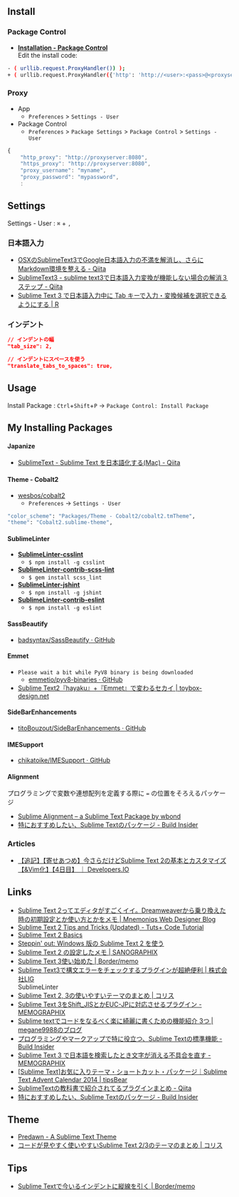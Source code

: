 ## Install

### Package Control
- __[Installation - Package Control](https://packagecontrol.io/installation)__  
Edit the install code:
```bash
- ( urllib.request.ProxyHandler()) );
+ ( urllib.request.ProxyHandler({'http': 'http://<user>:<pass>@<proxyserver>:<port>'})) );
```

### Proxy

- App
    - `Preferences` > `Settings - User`
- Package Control
    - `Preferences` > `Package Settings` > `Package Control` > `Settings - User`

```js
{
    "http_proxy": "http://proxyserver:8080",
    "https_proxy": "http://proxyserver:8080",
    "proxy_username": "myname",
    "proxy_password": "mypassword",
    :
```


## Settings

Settings - User
: `⌘` + `,`

### 日本語入力
- [OSXのSublimeText3でGoogle日本語入力の不満を解消し、さらにMarkdown環境を整える - Qiita](http://qiita.com/giiko_/items/b3e4dd639c00635d0ef9)
- [SublimeText3 - sublime text3で日本語入力変換が機能しない場合の解消３ステップ - Qiita](http://qiita.com/akippiko/items/1382faa29833379621f6)
- [Sublime Text 3 で日本語入力中に Tab キーで入力・変換候補を選択できるようにする | R](http://beadored.com/sublime-text-3-suggest-tab/)

### インデント
```json
// インデントの幅
"tab_size": 2,

// インデントにスペースを使う
"translate_tabs_to_spaces": true,
```

## Usage

Install Package
: `Ctrl`+`Shift`+`P` → `Package Control: Install Package`


## My Installing Packages

#### Japanize

- [SublimeText - Sublime Text を日本語化する(Mac) - Qiita](http://qiita.com/tak74/items/baa17a423c9969815c9f)

#### Theme - Cobalt2
- [wesbos/cobalt2](https://github.com/wesbos/cobalt2)
    - `Preferences` → `Settings - User`
```bash
"color_scheme": "Packages/Theme - Cobalt2/cobalt2.tmTheme",
"theme": "Cobalt2.sublime-theme",
```

#### SublimeLinter
- __[SublimeLinter-csslint](https://github.com/SublimeLinter/SublimeLinter-csslint)__
    - `$ npm install -g csslint`
- __[SublimeLinter-contrib-scss-lint](https://github.com/attenzione/SublimeLinter-scss-lint)__
    - `$ gem install scss_lint`
- __[SublimeLinter-jshint](https://github.com/SublimeLinter/SublimeLinter-jshint)__
    - `$ npm install -g jshint`
- __[SublimeLinter-contrib-eslint](https://packagecontrol.io/packages/SublimeLinter-contrib-eslint)__
    - `$ npm install -g eslint`

#### SassBeautify
- [badsyntax/SassBeautify · GitHub](https://github.com/badsyntax/SassBeautify)

#### Emmet
- `Please wait a bit while PyV8 binary is being downloaded`
    - [emmetio/pyv8-binaries · GitHub](https://github.com/emmetio/pyv8-binaries#readme)
- [Sublime Text2『hayaku』+『Emmet』で変わるセカイ | toybox-design.net](http://toybox-design.net/?p=488)

#### SideBarEnhancements
- [titoBouzout/SideBarEnhancements · GitHub](https://github.com/titoBouzout/SideBarEnhancements)

#### IMESupport
- [chikatoike/IMESupport · GitHub](https://github.com/chikatoike/IMESupport)

#### Alignment
プログラミングで変数や連想配列を定義する際に `=` の位置をそろえるパッケージ
- [Sublime Alignment – a Sublime Text Package by wbond](http://wbond.net/sublime_packages/alignment)
- [特におすすめしたい、Sublime Textのパッケージ - Build Insider](http://www.buildinsider.net/small/sublimetext/03)

### Articles
- [【追記】【寄せあつめ】今さらだけどSublime Text 2の基本とカスタマイズ【&Vim化】【4日目】 ｜ Developers.IO](http://dev.classmethod.jp/tool/html-corder-sublime-text-2-customize/)


## Links
- [Sublime Text 2ってエディタがすごくイイ。Dreamweaverから乗り換えた時の初期設定とか使い方とかをメモ | Mnemoniqs Web Designer Blog](http://mnemoniqs.com/web/sublimetext2/)
- [Sublime Text 2 Tips and Tricks (Updated) - Tuts+ Code Tutorial](http://code.tutsplus.com/tutorials/sublime-text-2-tips-and-tricks--net-21519)
- [Sublime Text 2 Basics](http://www.slideshare.net/gaspanik/sublime-text-2-basics)
- [Steppin' out: Windows 版の Sublime Text 2 を使う](http://blog.segu.jp/2012/05/windows-sublime-text-2.html)
- [Sublime Text 2 の設定したメモ | SANOGRAPHIX](http://www.sanographix.net/2013/02/sublime-text-2/)
- [Sublime Text 3使い始めた | Border/memo](http://brdr-mmrndm.tumblr.com/post/78942938554/sublime-text-3)
- [Sublime Text3で構文エラーをチェックするプラグインが超絶便利 | 株式会社LIG](http://liginc.co.jp/web/js/73704)  
  SublimeLinter
- [Sublime Text 2, 3の使いやすいテーマのまとめ | コリス](http://coliss.com/articles/freebies/freebies-sublime-text-themes-2014-newyear.html)
- [Sublime Text 3をShift_JISとかEUC-JPに対応させるプラグイン - MEMOGRAPHIX](http://memo.sanographix.net/post/80745994080)
- [Sublime textでコードをなるべく楽に綺麗に書くための機能紹介 3つ | megane9988のブログ](http://megane-blog.com/2014/08/15/1284)
- [プログラミングやマークアップで特に役立つ、Sublime Textの標準機能 - Build Insider](http://www.buildinsider.net/small/sublimetext/02)
- [Sublime Text 3 で日本語を検索したとき文字が消える不具合を直す - MEMOGRAPHIX](http://memo.sanographix.net/post/101061111635)
- [[Sublime Text]お気に入りテーマ・ショートカット・パッケージ｜Sublime Text Advent Calendar 2014 | tipsBear](http://tipsbear.com/sublime-thankyou/)
- [SublimeTextの教科書で紹介されてるプラグインまとめ - Qiita](http://qiita.com/maccotsan/items/f320036e19f8d3b798c1)
- [特におすすめしたい、Sublime Textのパッケージ - Build Insider](http://www.buildinsider.net/small/sublimetext/03)


## Theme
- [Predawn - A Sublime Text Theme](http://jamiewilson.io/predawn/)
- [コードが見やすく使いやすいSublime Text 2/3のテーマのまとめ | コリス](http://coliss.com/articles/build-websites/operation/work/sublime-text-themes-for-developer-2014.html)

## Tips
- [Sublime Textで今いるインデントに縦線を引く | Border/memo](http://brdr-mmrndm.tumblr.com/post/80456872825/sublime-text)
